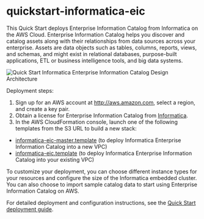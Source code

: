 # quickstart-informatica-eic

This Quick Start deploys Enterprise Information Catalog from Informatica on the AWS Cloud. Enterprise Information Catalog helps you discover and catalog assets along with their relationships from data sources across your enterprise. Assets are data objects such as tables, columns, reports, views, and schemas, and might exist in relational databases, purpose-built applications, ETL or business intelligence tools, and big data systems.

![Quick Start Informatica Enterprise Information Catalog Design Architecture](https://d0.awsstatic.com/partner-network/QuickStart/datasheets/informatica-eic-architecture-on-aws.png)

Deployment steps:

1. Sign up for an AWS account at http://aws.amazon.com, select a region, and create a key pair.
2. Obtain a license for Enterprise Information Catalog from [Informatica](https://now.informatica.com/enterprise-information-catalog-aws-contact-us.html).
3. In the AWS CloudFormation console, launch one of the following templates from the S3 URL to build a new stack:
  * [informatica-eic-master.template](https://s3.amazonaws.com/quickstart-reference/informatica/eic/latest/templates/informatica-eic-master.template) (to deploy Informatica Enterprise Information Catalog into a new VPC)
  * [informatica-eic.template](https://s3.amazonaws.com/quickstart-reference/informatica/eic/latest/templates/informatica-eic.template) (to deploy Informatica Enterprise Information Catalog into your existing VPC)

To customize your deployment, you can choose different instance types for your resources and configure the size of the Informatica embedded cluster. You can also choose to import sample catalog data to start using Enterprise Information Catalog on AWS.

For detailed deployment and configuration instructions, see the [Quick Start deployment guide](https://s3.amazonaws.com/quickstart-reference/informatica/eic/latest/doc/informatica-enterprise-information-catalog-on-the-aws-cloud.pdf).
 
